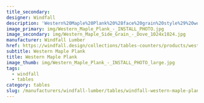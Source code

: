 ```yaml
---
title_secondary:
designer: Windfall
description: 'Western%20Maple%20Plank%20%28face%20grain%20style%29%20wood%20tables%20and%20counter%20tops%A0are%20built%20with%20parallel%20strips%20varying%20in%20width%2C%20typically%204%22%20to%206%22.%20%A0Western%20maple%20is%20native%20to%20the%20Pacific%20NW.%20%A0The%20wood%20varies%20from%20reddish%20white%2C%20sometimes%20with%20a%20grayish%20cast%2C%20to%20a%20light%20pinkish-brown.%20Much%20of%20the%20wood%20is%20straight%20grained%20but%20can%20include%A0figuring%20such%20as%20wavy%2C%20quilted%2C%20fiddle-back%20or%20birds-eye%20grain%20patterns.%20Our%20tops%A0are%20made%20to%20order%20with%20curving%20and%20shaping%20available%20upon%20request.%20%A0Staggered%20joints%20may%20be%20included%20for%20tops%20longer%20than%208%27.'
image_primary: img/Western_Maple_Plank_-_INSTALL_PHOTO.jpg
image_secondary: img/Western_Maple_Side_Grain_-_Dove_1024x1024.jpg
manufacturer: Windfall Lumber
href: https://windfall.design/collections/tables-counters/products/western-maple-plank-countertop
subtitle: Western Maple Plank
title: Western Maple Plank
image_thumb: img/Western_Maple_Plank_-_INSTALL_PHOTO_large.jpg
tags:
  - windfall
  - tables
category: tables
slug: /manufacturers/windfall-lumber/tables/windfall-western-maple-plank
---
```

